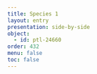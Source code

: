 ```yaml
---
title: Species 1
layout: entry
presentation: side-by-side
object:
  - id: ptl-24660
order: 432
menu: false
toc: false
---
```

